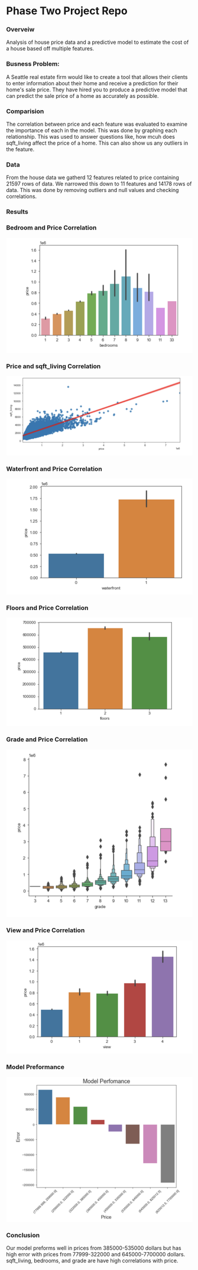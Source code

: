 # Phase Two Project Repo
### Overveiw
Analysis of house price data and a predictive model to estimate the cost of a house based off multiple features.

### Busness Problem:
A Seattle real estate firm would like to create a tool that allows their clients to enter information about their home and receive a prediction for their home's sale price. They have hired you to produce a predictive model that can predict the sale price of a home as accurately as possible.

### Comparision 
The correlation between price and each feature was evaluated to examine the importance of each in the model.  This was done by graphing each relationship.  This was used to answer questions like, how mcuh does sqft_living affect the price of a home.  This can also show us any outliers in the feature.

### Data
From the house data we gatherd 12 features related to price containing 21597 rows of data.  We narrowed this down to 11 features and 14178 rows of data.  This was done by removing outliers and null values and checking correlations.

### Results

### Bedroom and Price Correlation

![Bedrooms_and_Price_Correlation](./images/Bedrooms_and_Price_Correlation.png)

### Price and sqft_living Correlation

![Price_and_sqft_living_correlation](./images/Price_and_sqft_living_correlation.png)

### Waterfront and Price Correlation

![Waterfront_and_Price_Correlation](./images/Waterfront_and_Price_Correlation.png)

### Floors and Price Correlation

![Floors_and_Price_Correlation](./images/Floors_and_Price_Correlation.png)

### Grade and Price Correlation

![Grade_and_Price_Correlation](./images/Grade_and_Price_Correlation.png)

### View and Price Correlation

![View_and_Price_Correlation](./images/View_and_Price_Correlation.png)

### Model Preformance

![Model_Preformance](./images/Model_Preformance.png)

### Conclusion

Our model preforms well in prices from 385000-535000 dollars but has high error with prices from 77999-322000 and 645000-7700000 dollars.  sqft_living, bedrooms, and grade are have high correlations with price.